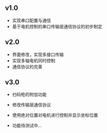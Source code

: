 ## v1.0

* 实现串口配置与通信
* 基于电机控制的串口传输层通信协议的初步制定

## v2.0

* 界面修改，实现多接口传输
* 实现多轴电机同时控制
* 通信协议的完善

## v3.0

* 扫码枪的附加功能
* 修改传输层通信协议
* 使用绝对位置对电机进行控制并显示坐标位置

* 功能待测试中...